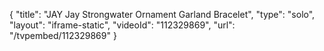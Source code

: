 {
    "title": "JAY Jay Strongwater Ornament Garland Bracelet",
    "type": "solo",
    "layout": "iframe-static",
    "videoId": "112329869",
    "url": "\/tvpembed\/112329869"
}